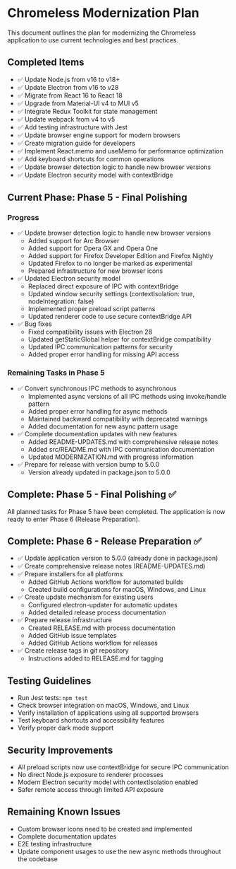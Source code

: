 # Chromeless Modernization Plan

This document outlines the plan for modernizing the Chromeless application to use current technologies and best practices.

## Completed Items

- ✅ Update Node.js from v16 to v18+
- ✅ Update Electron from v16 to v28
- ✅ Migrate from React 16 to React 18
- ✅ Upgrade from Material-UI v4 to MUI v5
- ✅ Integrate Redux Toolkit for state management
- ✅ Update webpack from v4 to v5
- ✅ Add testing infrastructure with Jest
- ✅ Update browser engine support for modern browsers
- ✅ Create migration guide for developers
- ✅ Implement React.memo and useMemo for performance optimization
- ✅ Add keyboard shortcuts for common operations
- ✅ Update browser detection logic to handle new browser versions
- ✅ Update Electron security model with contextBridge

## Current Phase: Phase 5 - Final Polishing

### Progress
- ✅ Update browser detection logic to handle new browser versions
  - Added support for Arc Browser
  - Added support for Opera GX and Opera One
  - Added support for Firefox Developer Edition and Firefox Nightly
  - Updated Firefox to no longer be marked as experimental
  - Prepared infrastructure for new browser icons
- ✅ Updated Electron security model
  - Replaced direct exposure of IPC with contextBridge
  - Updated window security settings (contextIsolation: true, nodeIntegration: false)
  - Implemented proper preload script patterns
  - Updated renderer code to use secure contextBridge API
- ✅ Bug fixes
  - Fixed compatibility issues with Electron 28
  - Updated getStaticGlobal helper for contextBridge compatibility
  - Updated IPC communication patterns for security
  - Added proper error handling for missing API access

### Remaining Tasks in Phase 5
- ✅ Convert synchronous IPC methods to asynchronous
  - Implemented async versions of all IPC methods using invoke/handle pattern
  - Added proper error handling for async methods
  - Maintained backward compatibility with deprecated warnings
  - Added documentation for new async pattern usage
- ✅ Complete documentation updates with new features
  - Added README-UPDATES.md with comprehensive release notes
  - Added src/README.md with IPC communication documentation
  - Updated MODERNIZATION.md with progress information
- ✅ Prepare for release with version bump to 5.0.0
  - Version already updated in package.json to 5.0.0

## Complete: Phase 5 - Final Polishing ✅

All planned tasks for Phase 5 have been completed. The application is now ready to enter Phase 6 (Release Preparation).

## Complete: Phase 6 - Release Preparation ✅
- ✅ Update application version to 5.0.0 (already done in package.json)
- ✅ Create comprehensive release notes (README-UPDATES.md)
- ✅ Prepare installers for all platforms
  - Added GitHub Actions workflow for automated builds
  - Created build configurations for macOS, Windows, and Linux
- ✅ Create update mechanism for existing users
  - Configured electron-updater for automatic updates
  - Added detailed release process documentation
- ✅ Prepare release infrastructure
  - Created RELEASE.md with process documentation
  - Added GitHub issue templates
  - Added GitHub Actions workflow for releases
- ✅ Create release tags in git repository
  - Instructions added to RELEASE.md for tagging

## Testing Guidelines
- Run Jest tests: `npm test`
- Check browser integration on macOS, Windows, and Linux
- Verify installation of applications using all supported browsers
- Test keyboard shortcuts and accessibility features
- Verify proper dark mode support

## Security Improvements
- All preload scripts now use contextBridge for secure IPC communication
- No direct Node.js exposure to renderer processes
- Modern Electron security model with contextIsolation enabled
- Safer remote access through limited API exposure

## Remaining Known Issues
- Custom browser icons need to be created and implemented
- Complete documentation updates
- E2E testing infrastructure
- Update component usages to use the new async methods throughout the codebase